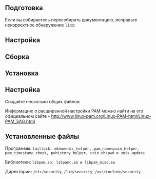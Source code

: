 <pkg :name="'linux-pam'" instsize showsbu></pkg>

## Подготовка

Если вы собираетесь пересобирать документацию, исправьте некорректное обнаружение ``linx``:

<package-script :package="'linux-pam'" :type="'prepare'"></package-script>

## Настройка
<package-script :package="'linux-pam'" :type="'configure'"></package-script>

## Сборка
<package-script :package="'linux-pam'" :type="'build'"></package-script>

<!-- тестирование из за скриптов и packages хз как сделать, там есть вещи нужные только для 1 установки -->

## Установка
<package-script :package="'linux-pam'" :type="'install'"></package-script>
 
## Настройка

Создайте несколько общих файлов:
<package-script :package="'linux-pam'" :type="'postinstall'"></package-script>

Информацию о расширенной настройки PAM можно найти на его официальном сайте - http://www.linux-pam.org/Linux-PAM-html/Linux-PAM_SAG.html

## Установленные файлы

Программы: `faillock, mkhomedir_helper, pam_namespace_helper, pam_timestamp_check, pwhistory_helper, unix_chkpwd и unix_update`

Библиотеки: `libpam.so, libpamc.so и libpam_misc.so`

Директории: `/etc/security`, `/lib/security`, `/usr/include/security`

<script>
	new Vue({ el: '#main' })
</script> 
